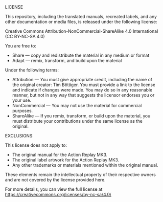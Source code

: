 LICENSE

This repository, including the translated manuals, recreated labels, and any other documentation or media files, is released under the following license:

Creative Commons Attribution-NonCommercial-ShareAlike 4.0 International (CC BY-NC-SA 4.0)

You are free to:

- Share — copy and redistribute the material in any medium or format
- Adapt — remix, transform, and build upon the material

Under the following terms:

- Attribution — You must give appropriate credit, including the name of the original creator: Tim Böttiger. You must provide a link to the license and indicate if changes were made. You may do so in any reasonable manner, but not in any way that suggests the licensor endorses you or your use.
- NonCommercial — You may not use the material for commercial purposes.
- ShareAlike — If you remix, transform, or build upon the material, you must distribute your contributions under the same license as the original.

EXCLUSIONS

This license does not apply to:

- The original manual for the Action Replay MK3.
- The original label artwork for the Action Replay MK3.
- Any other trademarks or materials mentioned within the original manual.

These elements remain the intellectual property of their respective owners and are not covered by the license provided here.

For more details, you can view the full license at https://creativecommons.org/licenses/by-nc-sa/4.0/
